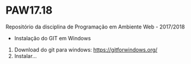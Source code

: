# PAW17.18

Repositório da disciplina de Programação em Ambiente Web - 2017/2018

- Instalação do GIT em Windows
1. Download do git para windows: https://gitforwindows.org/
2. Instalar...
